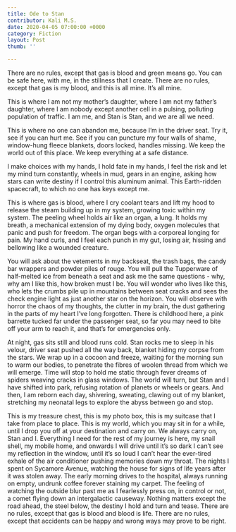 ```yaml
---
title: Ode to Stan
contributor: Kali M.S.
date: 2020-04-05 07:00:00 +0000
category: Fiction
layout: Post
thumb: ''

---
```

There are no rules, except that gas is blood and green means go. You can be safe here, with me, in the stillness that I create. There are no rules, except that gas is my blood, and this is all mine. It’s all mine.

This is where I am not my mother’s daughter, where I am not my father’s daughter, where I am nobody except another cell in a pulsing, polluting population of traffic. I am me, and Stan is Stan, and we are all we need.

This is where no one can abandon me, because I’m in the driver seat. Try it, see if you can hurt me. See if you can puncture my four walls of shame, window-hung fleece blankets, doors locked, handles missing. We keep the world out of this place. We keep everything at a safe distance.

I make choices with my hands, I hold fate in my hands, I feel the risk and let my mind turn constantly, wheels in mud, gears in an engine, asking how stars can write destiny if I control this aluminum animal. This Earth-ridden spacecraft, to which no one has keys except me.

This is where gas is blood, where I cry coolant tears and lift my hood to release the steam building up in my system, growing toxic within my system. The peeling wheel holds air like an organ, a lung. It holds my breath, a mechanical extension of my dying body, oxygen molecules that panic and push for freedom. The organ begs with a corporeal longing for pain. My hand curls, and I feel each punch in my gut, losing air, hissing and bellowing like a wounded creature.

You will ask about the vetements in my backseat, the trash bags, the candy bar wrappers and powder piles of rouge. You will pull the Tupperware of half-melted ice from beneath a seat and ask me the same questions - why, why am I like this, how broken must I be. You will wonder who lives like this, who lets the crumbs pile up in mountains between seat cracks and sees the check engine light as just another star on the horizon. You will observe with horror the chaos of my thoughts, the clutter in my brain, the dust gathering in the parts of my heart I’ve long forgotten. There is childhood here, a pink barrette tucked far under the passenger seat, so far you may need to bite off your arm to reach it, and that’s for emergencies only.

At night, gas sits still and blood runs cold. Stan rocks me to sleep in his velour, driver seat pushed all the way back, blanket hiding my corpse from the stars. We wrap up in a cocoon and freeze, waiting for the morning sun to warm our bodies, to penetrate the fibres of woolen thread from which we will emerge. Time will stop to hold me static through fever dreams of spiders weaving cracks in glass windows. The world will turn, but Stan and I have shifted into park, refusing rotation of planets or wheels or gears. And then, I am reborn each day, shivering, sweating, clawing out of my blanket, stretching my neonatal legs to explore the abyss between go and stop.

This is my treasure chest, this is my photo box, this is my suitcase that I take from place to place. This is my world, which you may sit in for a while, until I drop you off at your destination and carry on. We always carry on, Stan and I. Everything I need for the rest of my journey is here, my snail shell, my mobile home, and onwards I will drive until it’s so dark I can’t see my reflection in the window, until it’s so loud I can’t hear the ever-tired exhale of the air conditioner pushing memories down my throat. The nights I spent on Sycamore Avenue, watching the house for signs of life years after it was stolen away. The early morning drives to the hospital, always running on empty, undrunk coffee forever staining my carpet. The feeling of watching the outside blur past me as I fearlessly press on, in control or not, a comet flying down an intergalactic causeway. Nothing matters except the road ahead, the steel below, the destiny I hold and turn and tease. There are no rules, except that gas is blood and blood is life. There are no rules, except that accidents can be happy and wrong ways may prove to be right.
